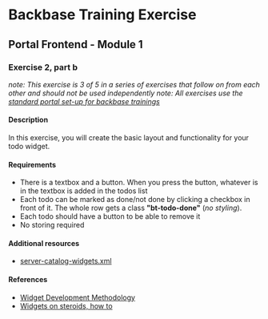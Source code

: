 # Backbase Training Exercise

## Portal Frontend - Module 1

### Exercise 2, part b

_note: This exercise is 3 of 5 in a series of exercises that follow on from each other and should not be used independently_
_note: All exercises use the [standard portal set-up for backbase trainings](https://my.backbase.com/resources/how-to-guides/getting-your-first-launchpad-based-portal-set-up/)_

#### Description

In this exercise, you will create the basic layout and functionality for your todo widget.

#### Requirements

 - There is a textbox and a button. When you press the button, whatever is in the textbox is added in the todos list
 - Each todo can be marked as done/not done by clicking a checkbox in front of it. The whole row gets a class **"bt-todo-done"** (_no styling_).
 - Each todo should have a button to be able to remove it
 - No storing required

#### Additional resources

 - [server-catalog-widgets.xml](../../../../../config-info/import/server-catalog-widgets.xml##L53-L77)

#### References

 - [Widget Development Methodology](https://github.com/Backbase/methodology-widget-development)
 - [Widgets on steroids, how to](https://my.backbase.com/resources/how-to-guides/widgets-on-steroids-launchpad)
